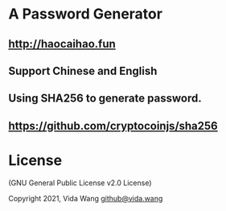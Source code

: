 # A Password Generator

## http://haocaihao.fun

## Support Chinese and English
## Using SHA256 to generate password.
## https://github.com/cryptocoinjs/sha256

# License
(GNU General Public License v2.0 License)

Copyright 2021, Vida Wang  <github@vida.wang>
